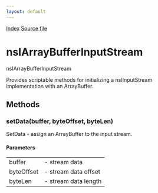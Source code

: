 ```yaml
---
layout: default
---
```

<div id='links'><a href="../index.html">Index</a>
<a href="http://dxr.mozilla.org/mozilla-central/source/netwerk/base/public/nsIArrayBufferInputStream.idl">Source file</a>
</div>

# nsIArrayBufferInputStream #
  
nsIArrayBufferInputStream  
  
Provides scriptable methods for initializing a nsIInputStream  
implementation with an ArrayBuffer.  
  

## Methods ##

### setData(buffer, byteOffset, byteLen) ###
  
SetData - assign an ArrayBuffer to the input stream.  
  
  

#### Parameters ####

<table>

<tr>
<td>buffer</td>
<td>- stream data  
</td>
</tr>

<tr>
<td>byteOffset</td>
<td>- stream data offset  
</td>
</tr>

<tr>
<td>byteLen</td>
<td>- stream data length  
</td>
</tr>

</table>
